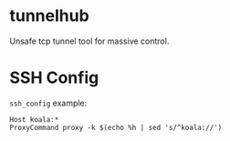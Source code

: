 tunnelhub
=========

Unsafe tcp tunnel tool for massive control.

SSH Config
==========

`ssh_config` example:

	Host koala:*
	ProxyCommand proxy -k $(echo %h | sed 's/^koala://')
